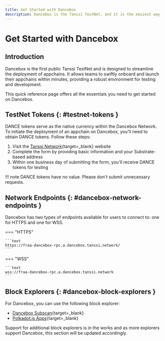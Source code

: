 ```yaml
---
title: Get Started with Dancebox
description: Dancebox is the Tanssi TestNet, and it is the easiest way to get started with the Tanssi Network to deploy your Substrate or EVM-compatible appchain.
---
```


# Get Started with Dancebox

## Introduction

Dancebox is the first public Tanssi TestNet and is designed to streamline the deployment of appchains. It allows teams to swiftly onboard and launch their appchains within minutes, providing a robust environment for testing and development.

This quick reference page offers all the essentials you need to get started on Dancebox.

## TestNet Tokens {: #testnet-tokens }

DANCE tokens serve as the native currency within the Dancebox Network. To initiate the deployment of an appchain on Dancebox, you'll need to obtain DANCE tokens. Follow these steps:

1. Visit the [Tanssi Network](https://www.tanssi.network/claim-dance-tokens){target=\_blank} website
2. Complete the form by providing basic information and your Substrate-based address
3. Within one business day of submitting the form, you'll receive DANCE tokens for testing

!!! note
    DANCE tokens have no value. Please don't submit unnecessary requests.

## Network Endpoints {: #dancebox-network-endpoints }

Dancebox has two types of endpoints available for users to connect to: one for HTTPS and one for WSS.

=== "HTTPS"

    ```text
    https://fraa-dancebox-rpc.a.dancebox.tanssi.network/
    ```

=== "WSS"

    ```text
    wss://fraa-dancebox-rpc.a.dancebox.tanssi.network
    ```

## Block Explorers {: #dancebox-block-explorers }

For Dancebox, you can use the following block explorer:

- [Dancebox Subscan](https://dancebox.subscan.io/){target=\_blank}
- [Polkadot.js Apps](https://polkadot.js.org/apps/?rpc=wss://fraa-dancebox-rpc.a.dancebox.tanssi.network#/explorer){target=\_blank}

Support for additional block explorers is in the works and as more explorers support Dancebox, this section will be updated accordingly.
